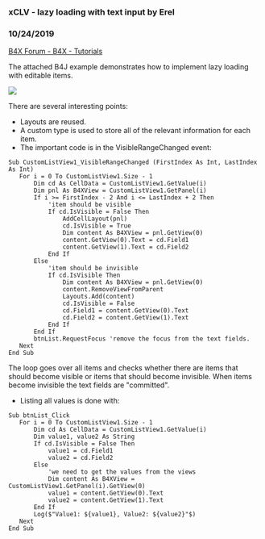 ###  xCLV - lazy loading with text input by Erel
### 10/24/2019
[B4X Forum - B4X - Tutorials](https://www.b4x.com/android/forum/threads/110767/)

The attached B4J example demonstrates how to implement lazy loading with editable items.  
  
![](https://www.b4x.com/basic4android/images/java_nAZX0TSYJE.png)  
  
There are several interesting points:  
  
- Layouts are reused.  
- A custom type is used to store all of the relevant information for each item.  
- The important code is in the VisibleRangeChanged event:  

```B4X
Sub CustomListView1_VisibleRangeChanged (FirstIndex As Int, LastIndex As Int)  
   For i = 0 To CustomListView1.Size - 1  
       Dim cd As CellData = CustomListView1.GetValue(i)  
       Dim pnl As B4XView = CustomListView1.GetPanel(i)  
       If i >= FirstIndex - 2 And i <= LastIndex + 2 Then  
           'item should be visible  
           If cd.IsVisible = False Then  
               AddCellLayout(pnl)  
               cd.IsVisible = True  
               Dim content As B4XView = pnl.GetView(0)  
               content.GetView(0).Text = cd.Field1  
               content.GetView(1).Text = cd.Field2  
           End If  
       Else  
           'item should be invisible  
           If cd.IsVisible Then  
               Dim content As B4XView = pnl.GetView(0)  
               content.RemoveViewFromParent  
               Layouts.Add(content)  
               cd.IsVisible = False  
               cd.Field1 = content.GetView(0).Text  
               cd.Field2 = content.GetView(1).Text  
           End If  
       End If  
       btnList.RequestFocus 'remove the focus from the text fields.  
   Next  
End Sub
```

  
The loop goes over all items and checks whether there are items that should become visible or items that should become invisible. When items become invisible the text fields are "committed".  
  
- Listing all values is done with:  

```B4X
Sub btnList_Click  
   For i = 0 To CustomListView1.Size - 1  
       Dim cd As CellData = CustomListView1.GetValue(i)  
       Dim value1, value2 As String  
       If cd.IsVisible = False Then  
           value1 = cd.Field1  
           value2 = cd.Field2  
       Else  
           'we need to get the values from the views  
           Dim content As B4XView = CustomListView1.GetPanel(i).GetView(0)  
           value1 = content.GetView(0).Text  
           value2 = content.GetView(1).Text  
       End If  
       Log($"Value1: ${value1}, Value2: ${value2}"$)  
   Next  
End Sub
```